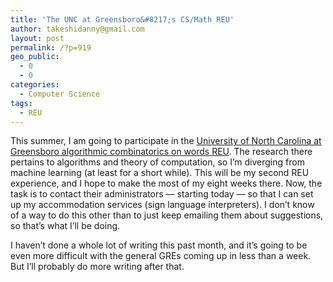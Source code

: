 ```yaml
---
title: 'The UNC at Greensboro&#8217;s CS/Math REU'
author: takeshidanny@gmail.com
layout: post
permalink: /?p=919
geo_public:
  - 0
  - 0
categories:
  - Computer Science
tags:
  - REU
---
```

This summer, I am going to participate in the [University of North Carolina at Greensboro algorithmic combinatorics on words REU][1]. The research there pertains to algorithms and theory of computation, so I&#8217;m diverging from machine learning (at least for a short while). This will be my second REU experience, and I hope to make the most of my eight weeks there. Now, the task is to contact their administrators &#8212; starting today &#8212; so that I can set up my accommodation services (sign language interpreters). I don&#8217;t know of a way to do this other than to just keep emailing them about suggestions, so that&#8217;s what I&#8217;ll be doing.

I haven&#8217;t done a whole lot of writing this past month, and it&#8217;s going to be even more difficult with the general GREs coming up in less than a week. But I&#8217;ll probably do more writing after that.

 [1]: http://www.uncg.edu/cmp/reu/